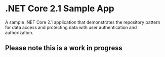 # .NET Core 2.1 Sample App
A sample .NET Core 2.1 application that demonstrates the repository pattern for data access and protecting data with user authentication and authorization.

## Please note this is a work in progress
